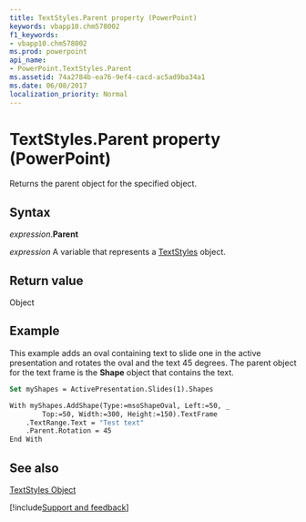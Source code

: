 ```yaml
---
title: TextStyles.Parent property (PowerPoint)
keywords: vbapp10.chm578002
f1_keywords:
- vbapp10.chm578002
ms.prod: powerpoint
api_name:
- PowerPoint.TextStyles.Parent
ms.assetid: 74a2784b-ea76-9ef4-cacd-ac5ad9ba34a1
ms.date: 06/08/2017
localization_priority: Normal
---
```



# TextStyles.Parent property (PowerPoint)

Returns the parent object for the specified object.


## Syntax

_expression_.**Parent**

_expression_ A variable that represents a [TextStyles](PowerPoint.TextStyles.md) object.


## Return value

Object


## Example

This example adds an oval containing text to slide one in the active presentation and rotates the oval and the text 45 degrees. The parent object for the text frame is the  **Shape** object that contains the text.


```vb
Set myShapes = ActivePresentation.Slides(1).Shapes

With myShapes.AddShape(Type:=msoShapeOval, Left:=50, _
        Top:=50, Width:=300, Height:=150).TextFrame
    .TextRange.Text = "Test text"
    .Parent.Rotation = 45
End With
```


## See also


[TextStyles Object](PowerPoint.TextStyles.md)

[!include[Support and feedback](~/includes/feedback-boilerplate.md)]